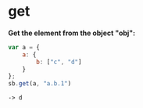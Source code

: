 # get

**Get the element from the object "obj":**

```javascript
var a = {
    a: {
        b: ["c", "d"]
    }
};
sb.get(a, "a.b.1")
```

```text
-> d
```

